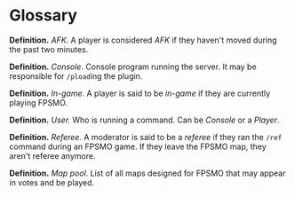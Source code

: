 # Glossary

**Definition.** *AFK*. A player is considered *AFK* if they haven't moved during the past two minutes.

**Definition.** *Console*. Console program running the server. It may be responsible for `/pload`ing the plugin.

**Definition.** *In-game.* A player is said to be *in-game* if they are currently playing FPSMO.

**Definition.** *User.* Who is running a command. Can be *Console* or a *Player*.

**Definition.** *Referee.* A moderator is said to be a *referee* if they ran the `/ref` command during an FPSMO game. If they leave the FPSMO map, they aren't referee anymore.

**Definition.** *Map pool*. List of all maps designed for FPSMO that may appear in votes and be played.
